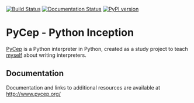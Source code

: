 [![Build Status](https://travis-ci.org/dlorch/pycep.svg?branch=master)](https://travis-ci.org/dlorch/pycep)
[![Documentation Status](https://readthedocs.org/projects/pycep/badge/?version=latest)](http://www.pycep.org/en/latest/?badge=latest)
[![PyPI version](https://badge.fury.io/py/pycep.svg)](https://badge.fury.io/py/pycep)

PyCep - Python Inception
========================

[PyCep](http://www.pycep.org/) is a Python interpreter in Python, created as a
study project to teach [myself](https://github.com/dlorch) about writing
interpreters.

Documentation
-------------

Documentation and links to additional resources are available at http://www.pycep.org/
